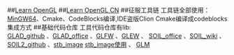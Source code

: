 ##[Learn OpenGL](https://learnopengl.com/)
##[Learn OpenGL CN](https://learnopengl-cn.readthedocs.io/zh/latest_https://learnopengl-cn.github.io/)
##征服工具链
工具链全部使用：[MinGW64](https://www.mingw-w64.org)、Cmake、CodeBlocks编译,IDE盗版Clion
Cmake编译成codeblocks 集成方式
##基础代码仓库
工具代码仓库有lib:\
[GLAD_github](https://github.com/Dav1dde/glad.git) 、[GLAD_office](glad.dav1d.de)
、[GLFW](https://www.glfw.org/) 、[GLEW](https://glew.sourceforge.net/) 、
[SOIL_office](http://www.lonesock.net/soil.html) 、[SOIL_wiki](https://libregamewiki.org/Simple_OpenGL_Image_Library) 、
[SOIL2_github](https://github.com/SpartanJ/SOIL2.git) 、[stb_image](https://github.com/nothings/stb) [stb_image使用](https://www.softool.cn/blog-215.html) 、
[GLM](http://glm.g-truc.net/0.9.5/index.html)

